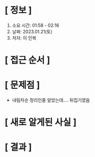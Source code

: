 # **[ 정보 ]**
1. 소요 시간: 01:58 - 02:16
2. 날짜: 2023.01.21(토)
3. 저자: 이 인복

# **[ 접근 순서 ]**

# **[ 문제점 ]**
- 내림차순 정리인줄 알았는데.... 뒤집기였음

# **[ 새로 알게된 사실 ]**

# **[ 결과 ]**




         
